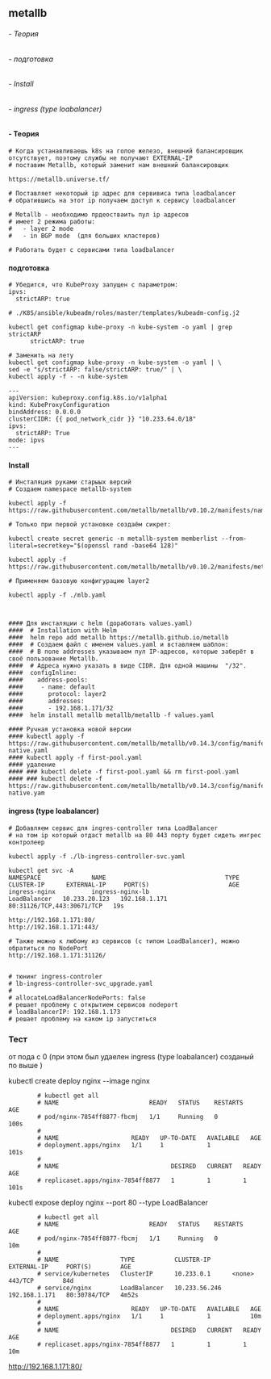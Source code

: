 ## metallb                              

######    - Теория   
######    - подготовка 
######    - Install      
######    - ingress (type loabalancer)
   

####    - Теория  
```
# Когда устанавливаешь k8s на голое железо, внешний балансировщик отсутствует, поэтому службы не получают EXTERNAL-IP
# поставим Metallb, который заменит нам внешний балансировщик

https://metallb.universe.tf/

# Поставляет некоторый ip адрес для сервивиса типа loadbalancer
# обратившись на этот ip получаем доступ к сервису loadbalancer

# Metallb - необходимо прдеостваить пул ip адресов 
# имеет 2 режима работы:
#   - layer 2 mode  
#   - in BGP mode  (для больших кластеров)

# Работать будет с сервисами типа loadbalancer

```
#### подготовка   

```
# Убедится, что KubeProxy запущен с параметром:
ipvs:
  strictARP: true

# ./K8S/ansible/kubeadm/roles/master/templates/kubeadm-config.j2

kubectl get configmap kube-proxy -n kube-system -o yaml | grep strictARP
      strictARP: true

# Заменить на лету 
kubectl get configmap kube-proxy -n kube-system -o yaml | \
sed -e "s/strictARP: false/strictARP: true/" | \
kubectl apply -f - -n kube-system

---
apiVersion: kubeproxy.config.k8s.io/v1alpha1
kind: KubeProxyConfiguration
bindAddress: 0.0.0.0
clusterCIDR: {{ pod_network_cidr }} "10.233.64.0/18"
ipvs:
  strictARP: True
mode: ipvs
---
```

#### Install 
```
# Инсталяция руками старыых версий  
# Создаем namespace metallb-system

kubectl apply -f https://raw.githubusercontent.com/metallb/metallb/v0.10.2/manifests/namespace.yaml

# Только при первой установке создаём сикрет:

kubectl create secret generic -n metallb-system memberlist --from-literal=secretkey="$(openssl rand -base64 128)"

kubectl apply -f https://raw.githubusercontent.com/metallb/metallb/v0.10.2/manifests/metallb.yaml

# Применяем базовую конфигурацию layer2

kubectl apply -f ./mlb.yaml



#### Для инсталяции с helm (доработать values.yaml)
####  # Installation with Helm
####  helm repo add metallb https://metallb.github.io/metallb
####  # Создаем файл с именем values.yaml и вставляем шаблон:
####  # В поле addresses указываем пул IP-адресов, которые заберёт в своё пользование Metallb. 
####  # Адреса нужно указать в виде CIDR. Для одной машины  "/32".
####  configInline:
####    address-pools:
####     - name: default
####       protocol: layer2
####       addresses:
####       - 192.168.1.171/32
####  helm install metallb metallb/metallb -f values.yaml

#### Ручная установка новой версии 
#### kubectl apply -f https://raw.githubusercontent.com/metallb/metallb/v0.14.3/config/manifests/metallb-native.yaml
#### kubectl apply -f first-pool.yaml
#### удаление  
#### ### kubectl delete -f first-pool.yaml && rm first-pool.yaml
#### ### kubectl delete -f https://raw.githubusercontent.com/metallb/metallb/v0.14.3/config/manifests/metallb-native.yam

```
####  ingress (type loabalancer)
```
# Добавляем сервис для ingres-controller типа LoadBalancer
# на том ip который отдаст metallb на 80 443 порту будет сидеть ингрес контролеер

kubectl apply -f ./lb-ingress-controller-svc.yaml

kubectl get svc -A
NAMESPACE              NAME                                 TYPE           CLUSTER-IP      EXTERNAL-IP     PORT(S)                      AGE
ingress-nginx          ingress-nginx-lb                     LoadBalancer   10.233.20.123   192.168.1.171   80:31126/TCP,443:30671/TCP   19s

http://192.168.1.171:80/
http://192.168.1.171:443/

# Также можно к любому из сервисов (с типом LoadBalancer), можно обратиться по NodePort
http://192.168.1.171:31126/


# тюнинг ingress-controler
# lb-ingress-controller-svc_upgrade.yaml
# 
# allocateLoadBalancerNodePorts: false
# решает проблему с открытием сервисов nodeport
# loadBalancerIP: 192.168.1.173
# решает проблему на каком ip запуститься
```
### Тест 
от пода с 0 (при этом был удаелен ingress (type loabalancer) созданый по выше )


kubectl create deploy nginx --image nginx

			# kubectl get all
			# NAME                         READY   STATUS    RESTARTS   AGE
			# pod/nginx-7854ff8877-fbcmj   1/1     Running   0          100s
			# 
			# NAME                    READY   UP-TO-DATE   AVAILABLE   AGE
			# deployment.apps/nginx   1/1     1            1           101s
			# 
			# NAME                               DESIRED   CURRENT   READY   AGE
			# replicaset.apps/nginx-7854ff8877   1         1         1       101s

kubectl expose deploy nginx --port 80 --type LoadBalancer

			# kubectl get all
			# NAME                         READY   STATUS    RESTARTS   AGE
			# pod/nginx-7854ff8877-fbcmj   1/1     Running   0          10m
			# 
			# NAME                 TYPE           CLUSTER-IP      EXTERNAL-IP     PORT(S)        AGE
			# service/kubernetes   ClusterIP      10.233.0.1      <none>          443/TCP        84d
			# service/nginx        LoadBalancer   10.233.56.246   192.168.1.171   80:30784/TCP   4m52s
			# 
			# NAME                    READY   UP-TO-DATE   AVAILABLE   AGE
			# deployment.apps/nginx   1/1     1            1           10m
			# 
			# NAME                               DESIRED   CURRENT   READY   AGE
			# replicaset.apps/nginx-7854ff8877   1         1         1       10m

http://192.168.1.171:80/